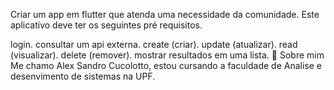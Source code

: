 Criar um app em flutter que atenda uma necessidade da comunidade. Este aplicativo deve ter os seguintes pré requisitos.

login.
consultar um api externa.
create (criar).
update (atualizar).
read (visualizar).
delete (remover).
mostrar resultados em uma lista.
🚀 Sobre mim
Me chamo Alex Sandro Cucolotto, 
estou cursando a faculdade de Analise e desenvimento de sistemas na UPF.
